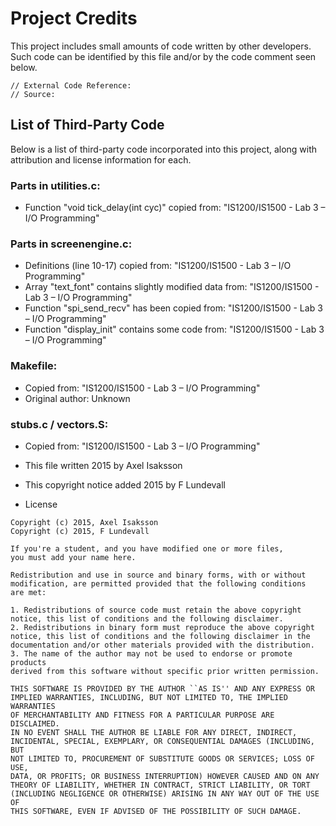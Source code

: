 # Project Credits
This project includes small amounts of code written by other developers.
Such code can be identified by this file and/or by the code comment seen below.

```
// External Code Reference:
// Source: 
```

## List of Third-Party Code
Below is a list of third-party code incorporated into this project, along with attribution and license information for each.


### Parts in utilities.c:
 * Function "void tick_delay(int cyc)" copied from: "IS1200/IS1500 - Lab 3 – I/O Programming"


### Parts in screenengine.c:
 * Definitions (line 10-17) copied from: "IS1200/IS1500 - Lab 3 – I/O Programming"
 * Array "text_font" contains slightly modified data from: "IS1200/IS1500 - Lab 3 – I/O Programming"
 * Function "spi_send_recv" has been copied from: "IS1200/IS1500 - Lab 3 – I/O Programming"
 * Function "display_init" contains some code from: "IS1200/IS1500 - Lab 3 – I/O Programming"


### Makefile:
 * Copied from: "IS1200/IS1500 - Lab 3 – I/O Programming"
 * Original author: Unknown


### stubs.c / vectors.S:
 * Copied from: "IS1200/IS1500 - Lab 3 – I/O Programming"
 * This file written 2015 by Axel Isaksson
 * This copyright notice added 2015 by F Lundevall

 * License
 ```
 Copyright (c) 2015, Axel Isaksson
 Copyright (c) 2015, F Lundevall

 If you're a student, and you have modified one or more files,
 you must add your name here.

 Redistribution and use in source and binary forms, with or without
 modification, are permitted provided that the following conditions
 are met:

 1. Redistributions of source code must retain the above copyright
 notice, this list of conditions and the following disclaimer.
 2. Redistributions in binary form must reproduce the above copyright
 notice, this list of conditions and the following disclaimer in the
 documentation and/or other materials provided with the distribution.
 3. The name of the author may not be used to endorse or promote products
 derived from this software without specific prior written permission.

 THIS SOFTWARE IS PROVIDED BY THE AUTHOR ``AS IS'' AND ANY EXPRESS OR
 IMPLIED WARRANTIES, INCLUDING, BUT NOT LIMITED TO, THE IMPLIED WARRANTIES
 OF MERCHANTABILITY AND FITNESS FOR A PARTICULAR PURPOSE ARE DISCLAIMED.
 IN NO EVENT SHALL THE AUTHOR BE LIABLE FOR ANY DIRECT, INDIRECT,
 INCIDENTAL, SPECIAL, EXEMPLARY, OR CONSEQUENTIAL DAMAGES (INCLUDING, BUT
 NOT LIMITED TO, PROCUREMENT OF SUBSTITUTE GOODS OR SERVICES; LOSS OF USE,
 DATA, OR PROFITS; OR BUSINESS INTERRUPTION) HOWEVER CAUSED AND ON ANY
 THEORY OF LIABILITY, WHETHER IN CONTRACT, STRICT LIABILITY, OR TORT
 (INCLUDING NEGLIGENCE OR OTHERWISE) ARISING IN ANY WAY OUT OF THE USE OF
 THIS SOFTWARE, EVEN IF ADVISED OF THE POSSIBILITY OF SUCH DAMAGE.
```